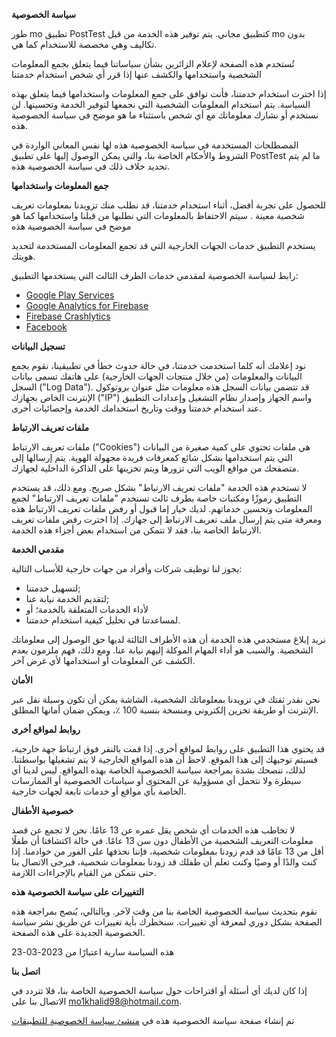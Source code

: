 **سياسة الخصوصية**

طور mo تطبيق PostTest كتطبيق مجاني. يتم توفير هذه الخدمة من قبل mo بدون تكاليف وهي مخصصة للاستخدام كما هي.

تُستخدم هذه الصفحة لإعلام الزائرين بشأن سياساتنا فيما يتعلق بجمع المعلومات الشخصية واستخدامها والكشف عنها إذا قرر أي شخص استخدام خدمتنا

إذا اخترت استخدام خدمتنا، فأنت توافق على جمع المعلومات واستخدامها فيما يتعلق بهذه السياسة. يتم استخدام المعلومات الشخصية التي نجمعها لتوفير الخدمة وتحسينها. لن نستخدم أو نشارك معلوماتك مع أي شخص باستثناء ما هو موضح في سياسة الخصوصية هذه.

المصطلحات المستخدمة في سياسة الخصوصية هذه لها نفس المعاني الواردة في الشروط والأحكام الخاصة بنا، والتي يمكن الوصول إليها على تطبيق PostTest ما لم يتم تحديد خلاف ذلك في سياسة الخصوصية هذه.

**جمع المعلومات واستخدامها**

للحصول على تجربة أفضل، أثناء استخدام خدمتنا، قد نطلب منك تزويدنا بمعلومات تعريف شخصية معينة . سيتم الاحتفاظ بالمعلومات التي نطلبها من قبلنا واستخدامها كما هو موضح في سياسة الخصوصية هذه

يستخدم التطبيق خدمات الجهات الخارجية التي قد تجمع المعلومات المستخدمة لتحديد هويتك.

رابط لسياسة الخصوصية لمقدمي خدمات الطرف الثالث التي يستخدمها التطبيق:

*   [Google Play Services](https://www.google.com/policies/privacy/)
*   [Google Analytics for Firebase](https://firebase.google.com/policies/analytics)
*   [Firebase Crashlytics](https://firebase.google.com/support/privacy/)
*   [Facebook](https://www.facebook.com/about/privacy/update/printable)

**تسجيل البيانات**

نود إعلامك أنه كلما استخدمت خدمتنا، في حالة حدوث خطأ في تطبيقينا، نقوم بجمع البيانات والمعلومات (من خلال منتجات الجهات الخارجية) على هاتفك تسمى بيانات السجل ("Log Data"). قد تتضمن بيانات السجل هذه معلومات مثل عنوان بروتوكول الإنترنت الخاص بجهازك ("IP") واسم الجهاز وإصدار نظام التشغيل وإعدادات التطبيق عند استخدام خدمتنا ووقت وتاريخ استخدامك الخدمة وإحصائيات أخرى.

**ملفات تعريف الارتباط**

ملفات تعريف الارتباط ("Cookies") هي ملفات تحتوي على كمية صغيرة من البيانات التي يتم استخدامها بشكل شائع كمعرفات فريدة مجهولة الهوية. يتم إرسالها إلى متصفحك من مواقع الويب التي تزورها ويتم تخزينها على الذاكرة الداخلية لجهازك.

لا تستخدم هذه الخدمة "ملفات تعريف الارتباط" بشكل صريح. ومع ذلك، قد يستخدم التطبيق رموزًا ومكتبات خاصة بطرف ثالث تستخدم "ملفات تعريف الارتباط" لجمع المعلومات وتحسين خدماتهم. لديك خيار إما قبول أو رفض ملفات تعريف الارتباط هذه ومعرفة متى يتم إرسال ملف تعريف الارتباط إلى جهازك. إذا اخترت رفض ملفات تعريف الارتباط الخاصة بنا، فقد لا تتمكن من استخدام بعض أجزاء هذه الخدمة.

**مقدمي الخدمة**

يجوز لنا توظيف شركات وأفراد من جهات خارجية للأسباب التالية:

*   لتسهيل خدمتنا;
*   لتقديم الخدمة نيابة عنا;
*   لأداء الخدمات المتعلقة بالخدمة؛ أو
*   لمساعدتنا في تحليل كيفية استخدام خدمتنا.

نريد إبلاغ مستخدمي هذه الخدمة أن هذه الأطراف الثالثة لديها حق الوصول إلى معلوماتك الشخصية. والسبب هو أداء المهام الموكلة إليهم نيابة عنا. ومع ذلك، فهم ملزمون بعدم الكشف عن المعلومات أو استخدامها لأي غرض آخر.

**الأمان**

نحن نقدر ثقتك في تزويدنا بمعلوماتك الشخصية، الشاشة يمكن أن تكون وسيلة نقل عبر الإنترنت أو طريقة تخزين إلكتروني ومنسخة بنسبة 100 ٪، ويمكن ضمان أمانها المطلق.

**روابط لمواقع أخرى**

قد يحتوي هذا التطبيق على روابط لمواقع أخرى. إذا قمت بالنقر فوق ارتباط جهة خارجية، فسيتم توجيهك إلى هذا الموقع. لاحظ أن هذه المواقع الخارجية لا يتم تشغيلها بواسطتنا. لذلك، ننصحك بشدة بمراجعة سياسة الخصوصية الخاصة بهذه المواقع. ليس لدينا أي سيطرة ولا نتحمل أي مسؤولية عن المحتوى أو سياسات الخصوصية أو الممارسات الخاصة بأي مواقع أو خدمات تابعة لجهات خارجية.

**خصوصية الأطفال**

لا تخاطب هذه الخدمات أي شخص يقل عمره عن 13 عامًا. نحن لا تجمع عن قصد معلومات التعريف الشخصية من الأطفال دون سن 13 عامًا. في حالة اكتشافنا أن طفلًا أقل من 13 عامًا قد قدم زودنا بمعلومات شخصية، فإننا نحذفها على الفور من خوادمنا. إذا كنت والدًا أو وصيًا وكنت تعلم أن طفلك قد زودنا بمعلومات شخصية، فيرجى الاتصال بنا حتى نتمكن من القيام بالإجراءات اللازمة.

**التغييرات على سياسة الخصوصية هذه**

نقوم بتحديث سياسة الخصوصية الخاصة بنا من وقت لآخر. وبالتالي، يُنصح بمراجعة هذه الصفحة بشكل دوري لمعرفة أي تغييرات. سنخطرك بأية تغييرات عن طريق نشر سياسة الخصوصية الجديدة على هذه الصفحة.

هذه السياسة سارية اعتبارًا من 2023-03-23

**اتصل بنا**

إذا كان لديك أي أسئلة أو اقتراحات حول سياسة الخصوصية الخاصة بنا، فلا تتردد في الاتصال بنا على mo1khalid98@hotmail.com.

تم إنشاء صفحة سياسة الخصوصية هذه في [منشئ سياسة الخصوصية للتطبيقات](https://apps-privacy-policy-generator.blogspot.com/)

